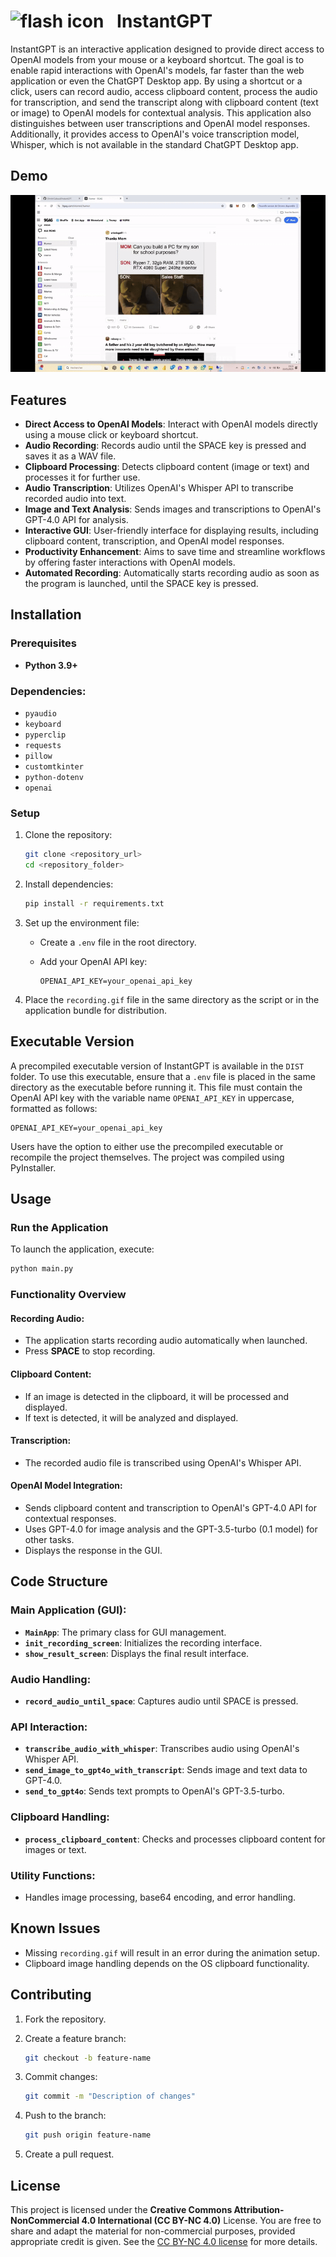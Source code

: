 # <img src="assets/flash.ico" alt="flash icon" style="height: 1em; margin-right: 0.5em;"> InstantGPT

InstantGPT is an interactive application designed to provide direct access to OpenAI models from your mouse or a keyboard shortcut. The goal is to enable rapid interactions with OpenAI's models, far faster than the web application or even the ChatGPT Desktop app. By using a shortcut or a click, users can record audio, access clipboard content, process the audio for transcription, and send the transcript along with clipboard content (text or image) to OpenAI models for contextual analysis. This application also distinguishes between user transcriptions and OpenAI model responses. Additionally, it provides access to OpenAI's voice transcription model, Whisper, which is not available in the standard ChatGPT Desktop app.

## Demo

![InstantGPT Demo](assets/demo.gif)

## Features

- **Direct Access to OpenAI Models**: Interact with OpenAI models directly using a mouse click or keyboard shortcut.
- **Audio Recording**: Records audio until the SPACE key is pressed and saves it as a WAV file.
- **Clipboard Processing**: Detects clipboard content (image or text) and processes it for further use.
- **Audio Transcription**: Utilizes OpenAI's Whisper API to transcribe recorded audio into text.
- **Image and Text Analysis**: Sends images and transcriptions to OpenAI's GPT-4.0 API for analysis.
- **Interactive GUI**: User-friendly interface for displaying results, including clipboard content, transcription, and OpenAI model responses.
- **Productivity Enhancement**: Aims to save time and streamline workflows by offering faster interactions with OpenAI models.
- **Automated Recording**: Automatically starts recording audio as soon as the program is launched, until the SPACE key is pressed.

## Installation

### Prerequisites

- **Python 3.9+**

### Dependencies:

- `pyaudio`
- `keyboard`
- `pyperclip`
- `requests`
- `pillow`
- `customtkinter`
- `python-dotenv`
- `openai`

### Setup

1. Clone the repository:

   ```bash
   git clone <repository_url>
   cd <repository_folder>
   ```

2. Install dependencies:

   ```bash
   pip install -r requirements.txt
   ```

3. Set up the environment file:

   - Create a `.env` file in the root directory.
   - Add your OpenAI API key:

     ```env
     OPENAI_API_KEY=your_openai_api_key
     ```

4. Place the `recording.gif` file in the same directory as the script or in the application bundle for distribution.

## Executable Version

A precompiled executable version of InstantGPT is available in the `DIST` folder. To use this executable, ensure that a `.env` file is placed in the same directory as the executable before running it. This file must contain the OpenAI API key with the variable name `OPENAI_API_KEY` in uppercase, formatted as follows:

```env
OPENAI_API_KEY=your_openai_api_key
```

Users have the option to either use the precompiled executable or recompile the project themselves. The project was compiled using PyInstaller.

## Usage

### Run the Application

To launch the application, execute:

```bash
python main.py
```

### Functionality Overview

#### Recording Audio:

- The application starts recording audio automatically when launched.
- Press **SPACE** to stop recording.

#### Clipboard Content:

- If an image is detected in the clipboard, it will be processed and displayed.
- If text is detected, it will be analyzed and displayed.

#### Transcription:

- The recorded audio file is transcribed using OpenAI's Whisper API.

#### OpenAI Model Integration:

- Sends clipboard content and transcription to OpenAI's GPT-4.0 API for contextual responses.
- Uses GPT-4.0 for image analysis and the GPT-3.5-turbo (0.1 model) for other tasks.
- Displays the response in the GUI.

## Code Structure

### Main Application (GUI):

- **`MainApp`**: The primary class for GUI management.
- **`init_recording_screen`**: Initializes the recording interface.
- **`show_result_screen`**: Displays the final result interface.

### Audio Handling:

- **`record_audio_until_space`**: Captures audio until SPACE is pressed.

### API Interaction:

- **`transcribe_audio_with_whisper`**: Transcribes audio using OpenAI's Whisper API.
- **`send_image_to_gpt4o_with_transcript`**: Sends image and text data to GPT-4.0.
- **`send_to_gpt4o`**: Sends text prompts to OpenAI's GPT-3.5-turbo.

### Clipboard Handling:

- **`process_clipboard_content`**: Checks and processes clipboard content for images or text.

### Utility Functions:

- Handles image processing, base64 encoding, and error handling.

## Known Issues

- Missing `recording.gif` will result in an error during the animation setup.
- Clipboard image handling depends on the OS clipboard functionality.

## Contributing

1. Fork the repository.
2. Create a feature branch:

   ```bash
   git checkout -b feature-name
   ```

3. Commit changes:

   ```bash
   git commit -m "Description of changes"
   ```

4. Push to the branch:

   ```bash
   git push origin feature-name
   ```

5. Create a pull request.

## License

This project is licensed under the **Creative Commons Attribution-NonCommercial 4.0 International (CC BY-NC 4.0)** License. You are free to share and adapt the material for non-commercial purposes, provided appropriate credit is given. See the [CC BY-NC 4.0 license](https://creativecommons.org/licenses/by-nc/4.0/) for more details.
